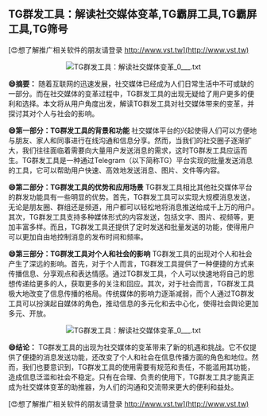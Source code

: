 ## **TG群发工具：解读社交媒体变革,TG霸屏工具,TG霸屏工具,TG筛号**

[😍想了解推广相关软件的朋友请登录 http://www.vst.tw](http://www.vst.tw)

 <center><img src="https://vst.tw/MP4/tuiguang/png/5.png" alt="TG群发工具：解读社交媒体变革_0___.txt"></center>

**😄摘要：**
随着互联网的迅速发展，社交媒体已经成为人们日常生活中不可或缺的一部分。而在社交媒体的变革过程中，TG群发工具的出现无疑给了用户更多的便利和选择。本文将从用户角度出发，解读TG群发工具对社交媒体带来的变革，并探讨其对个人与社会的影响。

**😄第一部分：TG群发工具的背景和功能**
社交媒体平台的兴起使得人们可以方便地与朋友、家人和同事进行在线沟通和信息分享。然而，当我们的社交圈子逐渐扩大，我们往往面临着需要向大量用户发送消息的需求，这时TG群发工具应运而生。TG群发工具是一种通过Telegram（以下简称TG）平台实现的批量发送消息的工具，它可以帮助用户快速、高效地发送消息、图片、文件等内容。

**😄第二部分：TG群发工具的优势和应用场景**
TG群发工具相比其他社交媒体平台的群发功能具有一些明显的优势。首先，TG群发工具可以实现大规模消息发送，无论是朋友圈、群组还是频道，用户都可以轻松地将消息推送给成千上万的用户。其次，TG群发工具支持多种媒体形式的内容发送，包括文字、图片、视频等，更加丰富多样。而且，TG群发工具还提供了定时发送和批量发送的功能，使得用户可以更加自由地控制消息的发布时间和频率。

**😄第三部分：TG群发工具对个人和社会的影响**
TG群发工具的出现对个人和社会产生了深远的影响。首先，对于个人而言，TG群发工具提供了一种便捷的方式来传播信息、分享观点和表达情感。通过TG群发工具，个人可以快速地将自己的思想传递给更多的人，获取更多的关注和回应。其次，对于社会而言，TG群发工具极大地改变了信息传播的格局。传统媒体的影响力逐渐减弱，而个人通过TG群发工具可以扮演起自媒体的角色，推动信息的多元化和去中心化，使得社会舆论更加多元、开放。

 <center><img src="https://vst.tw/MP4/tuiguang/png/1.png" alt="TG群发工具：解读社交媒体变革_0___.txt"></center>

**😄结论：**
TG群发工具的出现为社交媒体的变革带来了新的机遇和挑战。它不仅提供了便捷的消息发送功能，还改变了个人和社会在信息传播方面的角色和地位。然而，我们也要意识到，TG群发工具的使用需要有规范和责任，不能滥用其功能，造成信息泛滥和社会不稳定。只有在合理、负责的使用下，TG群发工具才能真正成为社交媒体变革的助推器，为人们的沟通和交流带来更大的便利和益处。

[😍想了解推广相关软件的朋友请登录 http://www.vst.tw](http://www.vst.tw)



